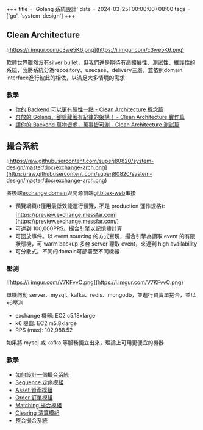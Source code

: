 +++
title = 'Golang 系統設計'
date = 2024-03-25T00:00:00+08:00
tags = ['go', 'system-design']
+++

## Clean Architecture

![https://i.imgur.com/c3we5K6.png](https://i.imgur.com/c3we5K6.png)

軟體世界雖然沒有silver bullet，但我們還是期待有高擴展性、測試性、維護性的系統，我將系統分為repository、usecase、delivery三層，並依照domain interface進行彼此的相依，以滿足大多情境的需求

### 教學

- [你的 Backend 可以更有彈性一點 - Clean Architecture 概念篇](https://www.notion.so/Backend-Clean-Architecture-efbeffa8389345aeb0adc1a974975657?pvs=21)
- [奔放的 Golang，卻隱藏著有紀律的架構！ - Clean Architecture 實作篇](https://www.notion.so/Golang-Clean-Architecture-d3354aeb1ea84e66bd3f9254f2930617?pvs=21)
- [讓你的 Backend 萬物皆虛，萬事皆可測 - Clean Architecture 測試篇](https://www.notion.so/Backend-Clean-Architecture-ad17b69f653b4f31a6dc2ffb120fc5f2?pvs=21)

## 撮合系統

![https://raw.githubusercontent.com/superj80820/system-design/master/doc/exchange-arch.png](https://raw.githubusercontent.com/superj80820/system-design/master/doc/exchange-arch.png)

將後端[exchange domain](https://github.com/superj80820/system-design/tree/master/exchange)與開源前端[gitbitex-web](https://github.com/gitbitex/gitbitex-web)串接

- 預覽網頁(❗僅用最低效能運行預覽，不是 production 運作規格): [https://preview.exchange.messfar.com](https://preview.exchange.messfar.com/)
- 可達到 100,000PRS。撮合引擎以記憶體計算
- 可回放事件。以 event sourcing 的方式實現，撮合引擎為讀取 event 的有限狀態機，可 warm backup 多台 server 聽取 event，來達到 high availability
- 可分散式。不同的domain可部署至不同機器

### 壓測

![https://i.imgur.com/V7KFvvC.png](https://i.imgur.com/V7KFvvC.png)

單機啟動 server、mysql、kafka、redis、mongodb，並進行買賣單搓合，並以k6壓測:

- exchange 機器: EC2 c5.18xlarge
- k6 機器: EC2 m5.8xlarge
- RPS (max): 102,988.52

如果將 mysql 或 kafka 等服務獨立出來，理論上可用更便宜的機器

### 教學

- [如何設計一個撮合系統](https://blog.messfar.com/posts/system-design-1)
- [Sequence 定序模組](https://blog.messfar.com/posts/system-design-2-sequence)
- [Asset 資產模組](https://blog.messfar.com/posts/system-design-3-asset)
- [Order 訂單模組](https://blog.messfar.com/posts/system-design-4-order)
- [Matching 撮合模組](https://blog.messfar.com/posts/system-design-5-matching)
- [Clearing 清算模組](https://blog.messfar.com/posts/system-design-6-clearing)
- [整合撮合系統](https://blog.messfar.com/posts/system-design-7-integration)